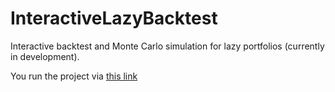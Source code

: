 # InteractiveLazyBacktest

Interactive backtest and Monte Carlo simulation for lazy portfolios (currently in development).

You run the project via [this link](https://enexqnt-interactivelazybacktest-web-13fjcw.streamlitapp.com/)
